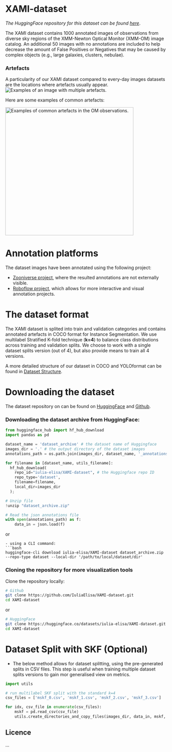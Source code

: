 # XAMI-dataset

*The HuggingFace repository for this dataset can be found [here](https://huggingface.co/datasets/iulia-elisa/XAMI-dataset)*. 

The XAMI dataset contains 1000 annotated images of observations from diverse sky regions of the XMM-Newton Optical Monitor (XMM-OM) image catalog. An additional 50 images with no annotations are included to help decrease the amount of False Positives or Negatives that may be caused by complex objects (e.g., large galaxies, clusters, nebulae).

### Artefacts

A particularity of our XAMI dataset compared to every-day images datasets are the locations where artefacts usually appear. 
<img src="https://huggingface.co/datasets/iulia-elisa/XAMI-dataset/resolve/main/plots/artefact_distributions.png" alt="Examples of an image with multiple artefacts." />

Here are some examples of common artefacts:

<img src="https://huggingface.co/datasets/iulia-elisa/XAMI-dataset/resolve/main/plots/artefacts_examples.png" alt="Examples of common artefacts in the OM observations." width="400"/>

# Annotation platforms

The dataset images have been annotated using the following project:

- [Zooniverse project](https://www.zooniverse.org/projects/ori-j/ai-for-artefacts-in-sky-images), where the resulted annotations are not externally visible. 
- [Roboflow project](https://universe.roboflow.com/iuliaelisa/xmm_om_artefacts_512/), which allows for more interactive and visual annotation projects. 

# The dataset format
The XAMI dataset is splited into train and validation categories and contains annotated artefacts in COCO format for Instance Segmentation. We use multilabel Stratified K-fold technique (**k=4**) to balance class distributions across training and validation splits. We choose to work with a single dataset splits version (out of 4), but also provide means to train all 4 versions. 

A more detailed structure of our dataset in COCO and YOLOformat can be found in [Dataset Structure](Datasets-Structure.md).

# Downloading the dataset

The dataset repository on can be found on [HuggingFace](https://huggingface.co/datasets/iulia-elisa/XAMI-dataset) and [Github](https://github.com/IuliaElisa/XAMI-dataset).

### Downloading the dataset archive from HuggingFace:

```python
from huggingface_hub import hf_hub_download
import pandas as pd

dataset_name = 'dataset_archive' # the dataset name of Huggingface
images_dir = '.' # the output directory of the dataset images
annotations_path = os.path.join(images_dir, dataset_name, '_annotations.coco.json')

for filename in [dataset_name, utils_filename]:
  hf_hub_download(
    repo_id="iulia-elisa/XAMI-dataset", # the Huggingface repo ID
    repo_type='dataset', 
    filename=filename, 
    local_dir=images_dir
  );

# Unzip file
!unzip "dataset_archive.zip"

# Read the json annotations file
with open(annotations_path) as f:
    data_in = json.load(f)
```
or

```
- using a CLI command:
```bash
huggingface-cli download iulia-elisa/XAMI-dataset dataset_archive.zip --repo-type dataset --local-dir '/path/to/local/dataset/dir'
```

### Cloning the repository for more visualization tools

<!-- The dataset can be generated to match our baseline (this is helpful for recreating dataset and model results).  -->

Clone the repository locally:

```bash
# Github
git clone https://github.com/IuliaElisa/XAMI-dataset.git
cd XAMI-dataset
```
or 
```bash
# HuggingFace
git clone https://huggingface.co/datasets/iulia-elisa/XAMI-dataset.git
cd XAMI-dataset
```

# Dataset Split with SKF (Optional)

- The below method allows for dataset splitting, using the pre-generated splits in CSV files. This step is useful when training multiple dataset splits versions to gain mor generalised view on metrics. 
```python
import utils

# run multilabel SKF split with the standard k=4
csv_files = ['mskf_0.csv', 'mskf_1.csv', 'mskf_2.csv', 'mskf_3.csv'] 

for idx, csv_file in enumerate(csv_files):
    mskf = pd.read_csv(csv_file)
    utils.create_directories_and_copy_files(images_dir, data_in, mskf, idx)
```

## Licence 
...

